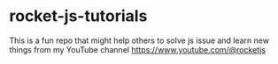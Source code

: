 # rocket-js-tutorials
This is a fun repo that might help others to solve js issue and learn new things from my YouTube channel https://www.youtube.com/@rocketjs
